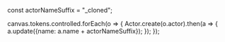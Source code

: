 const actorNameSuffix = "_cloned";

canvas.tokens.controlled.forEach(o => {
  Actor.create(o.actor).then(a => {
    a.update({name: a.name + actorNameSuffix});
  });
});